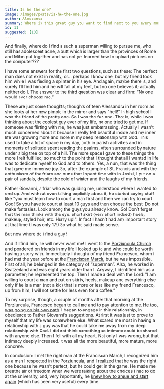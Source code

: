 ```yaml
---
title: Is he the one?
image: /images/posts/is-he-the-one.jpg
author: Alescanca
summary: Where is this great guy you want to find next to you every morning of your life when you wake up? Where can I find that kind, romantic, funny, determined, confident, sweet and thoughtful man?
id: 11
suggested: [10]
---
```


And finally, where do I find a such a superman willing to pursue me, who still has adolescent acne, a butt which is larger than the provinces of Rome and Milan put together and has not yet learned how to upload pictures on the computer???

I have some answers for the first two questions, such as these: The perfect man does not exist in reality; or… perhaps I know one, but my friend took him while I was finding a splinter in his eye. And again, maybe there is, and surely I'll find him and he will fall at my feet, but no one believes it; actually neither do I. The answer to the third question was clear and firm: “No one would ever choose me.”

These are just some thoughts; thoughts of teen Alessandra in her room as she looks at her new pimple in the mirror and says "hell!" In high school I was the friend of the pretty one. So I was the fun one. That is, while I was thinking about the coolest guy ever of my life, no one tried to get me. If someone was flirting with me, he was just embarrassing. Actually I wasn’t much concerned about it because I really felt beautiful inside and my inner life was growing more and more in my deep relationship with God. This used to take a lot of space in my day, both in parish activities and in moments of solitude spent reading the psalms, often surrounded by nature under a big tree on top of a hill. The more space I gave to these things the more I felt fulfilled; so much to the point that I thought that all I wanted in life was to dedicate myself to God and to others. Yes, a nun, that was the thing that gave me immense joy. So, after the example of St. Francis and with the enthusiasm of the friars and nuns that I spent time with in Assisi, I put on a pair of sandals, despite the cold of winter and the laughs of my friends.

Father Giovanni, a friar who was guiding me, understood where I wanted to end up. And without even talking explicitly about it, he started saying stuff like "you must learn how to court a man first and then we can try to court God! So you have to court at least 10 guys and then choose the best. Do not make fantasies. Look among the guys you already know. Go! Don’t forget that the man thinks with the eye: short skirt (very short indeed) heels, makeup, styled hair, etc. Hurry up!". In fact I hadn’t had any important story at that time (I was only 17!) So what he said made sense.

But now where do I find a guy?

And if I find him, he will never want me! I went to the [Porziuncula Church]({{site.baseurl}}/glossary) and pondered on friends in my life I looked up to and who could be worth having a story with. Immediately I thought of my friend Francesco, whom I had met the year before at the [Franciscan March]({{site.baseurl}}/glossary), but he was impossible. First of all, he belonged in the category of “superman”. Also, he worked in Switzerland and was eight years older than I. Anyway, I identified him as a parameter; he represented the top. Then I made a deal with the Lord: "I am willing to court a man and put on skirts, heels, makeup and everything else only if he is a man (not a kid) that is more or less like my friend Francesco, up from him, I will not settle for less even for a coffee.”

To my surprise, though, a couple of months after that morning at the Porziuncula, Francesco began to call me and to pay attention to me. [He too, was going on his own path]({{site.baseurl}}/is-she-the-woman-of-my-life). I began to engage in this relationship, in obedience to Father Giovanni’s suggestions. At first it was just to prove to myself that my life was somewhere else. What scared me most in having a relationship with a guy was that he could take me away from my deep relationship with God. I did not think something so intimate could be shared with anyone else. Then I fell with all my heart. Not only I was wrong, but that intimacy deeply increased. It was all the more beautiful, more mature, more concrete.

In conclusion: I met the right man at the Franciscan March, I recognized him as a man I respected in the Porziuncula, and I realized that he was the right one because he wasn’t perfect, but he could get in the game. He made me breathe air of freedom when we were talking about the choices I had to do at the university, and, very importantly, he [knew how to argue and start again]({{site.baseurl}}/indeed-he-was-right) (which has been very useful) every time.
